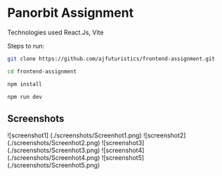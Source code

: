 # Panorbit Assignment

Technologies used React.Js, Vite

Steps to run:

```bash
git clone https://github.com/ajfuturistics/frontend-assignment.git

cd frontend-assignment

npm install

npm run dev
```

## Screenshots

![screenshot1] (./screenshots/Screenhot1.png)
![screenshot2] (./screenshots/Screenhot2.png)
![screenshot3] (./screenshots/Screenhot3.png)
![screenshot4] (./screenshots/Screenhot4.png)
![screenshot5] (./screenshots/Screenhot5.png)
